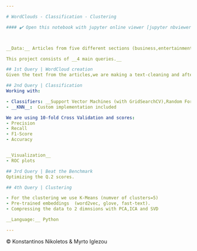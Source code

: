 ```yaml
---

# WordClouds - Classification - Clustering

#### ✔️ Open this notebook with jupyter online viewer [jupyter nbviewer](https://nbviewer.jupyter.org/github/Nikoletos-K/Article-Classification-Clustering/blob/master/Project.ipynb) ✔️



__Data:__ Articles from five different sections (business,entertainment, politics, sport, tech) of an news site.

This project consists of __4 main queries.__ 

## 1st Query | WordCloud creation
Given the text from the articles,we are making a text-cleaning and after we create some wordclouds for each category. Most common words can be now depicted.

## 2nd Query | Classification 
Working with:

- Classifiers: __Support Vector Machines (with GridSearchCV),Random Forests,Naive Bayes,K-Nearest Neighbor__
- __KNN__:  Custom implementation included

We are using 10-fold Cross Validation and scores: 
- Precision 
- Recall  
- F1-Score  
- Accuracy


__Visualization__
- ROC plots

## 3rd Query | Beat the Benchmark
Optimizing the Q.2 scores.

## 4th Query | Clustering

- For the clustering we use K-Means (numver of clusters=5)
- Pre-trained embeddings  (word2vec, glove, fast-text).
- Compressing the data to 2 dimnsions with PCA,ICA and SVD

__Language:__ Python

---
```


© Konstantinos Nikoletos & Myrto Iglezou
